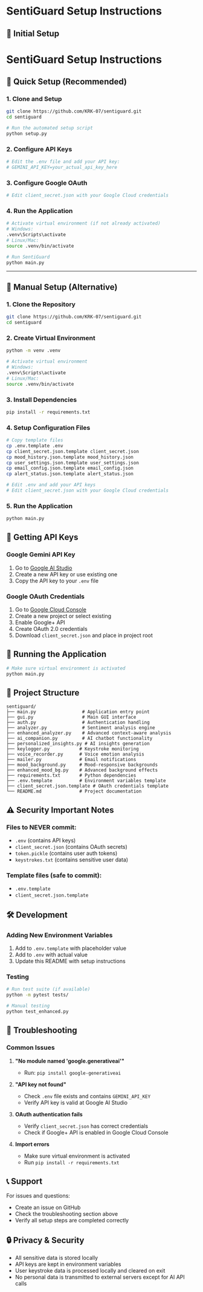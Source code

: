 # SentiGuard Setup Instructions

## 🔧 **Initial Setup**

# SentiGuard Setup Instructions

## 🚀 **Quick Setup (Recommended)**

### **1. Clone and Setup**
```bash
git clone https://github.com/KRK-07/sentiguard.git
cd sentiguard

# Run the automated setup script
python setup.py
```

### **2. Configure API Keys**
```bash
# Edit the .env file and add your API key:
# GEMINI_API_KEY=your_actual_api_key_here
```

### **3. Configure Google OAuth**
```bash
# Edit client_secret.json with your Google Cloud credentials
```

### **4. Run the Application**
```bash
# Activate virtual environment (if not already activated)
# Windows:
.venv\Scripts\activate
# Linux/Mac:
source .venv/bin/activate

# Run SentiGuard
python main.py
```

---

## 🔧 **Manual Setup (Alternative)**

### **1. Clone the Repository**
```bash
git clone https://github.com/KRK-07/sentiguard.git
cd sentiguard
```

### **2. Create Virtual Environment**
```bash
python -m venv .venv

# Activate virtual environment
# Windows:
.venv\Scripts\activate
# Linux/Mac:
source .venv/bin/activate
```

### **3. Install Dependencies**
```bash
pip install -r requirements.txt
```

### **4. Setup Configuration Files**
```bash
# Copy template files
cp .env.template .env
cp client_secret.json.template client_secret.json
cp mood_history.json.template mood_history.json
cp user_settings.json.template user_settings.json
cp email_config.json.template email_config.json
cp alert_status.json.template alert_status.json

# Edit .env and add your API keys
# Edit client_secret.json with your Google Cloud credentials
```

### **5. Run the Application**
```bash
python main.py
```

## 🔑 **Getting API Keys**

### **Google Gemini API Key**
1. Go to [Google AI Studio](https://aistudio.google.com/app/apikey)
2. Create a new API key or use existing one
3. Copy the API key to your `.env` file

### **Google OAuth Credentials**
1. Go to [Google Cloud Console](https://console.cloud.google.com/)
2. Create a new project or select existing
3. Enable Google+ API
4. Create OAuth 2.0 credentials
5. Download `client_secret.json` and place in project root

## 🚀 **Running the Application**

```bash
# Make sure virtual environment is activated
python main.py
```

## 📁 **Project Structure**

```
sentiguard/
├── main.py                 # Application entry point
├── gui.py                  # Main GUI interface
├── auth.py                 # Authentication handling
├── analyzer.py             # Sentiment analysis engine
├── enhanced_analyzer.py    # Advanced context-aware analysis
├── ai_companion.py         # AI chatbot functionality
├── personalized_insights.py # AI insights generation
├── keylogger.py           # Keystroke monitoring
├── voice_recorder.py      # Voice emotion analysis
├── mailer.py              # Email notifications
├── mood_background.py     # Mood-responsive backgrounds
├── enhanced_mood_bg.py    # Advanced background effects
├── requirements.txt       # Python dependencies
├── .env.template          # Environment variables template
├── client_secret.json.template # OAuth credentials template
└── README.md              # Project documentation
```

## ⚠️ **Security Important Notes**

### **Files to NEVER commit:**
- `.env` (contains API keys)
- `client_secret.json` (contains OAuth secrets)
- `token.pickle` (contains user auth tokens)
- `keystrokes.txt` (contains sensitive user data)

### **Template files (safe to commit):**
- `.env.template`
- `client_secret.json.template`

## 🛠️ **Development**

### **Adding New Environment Variables**
1. Add to `.env.template` with placeholder value
2. Add to `.env` with actual value
3. Update this README with setup instructions

### **Testing**
```bash
# Run test suite (if available)
python -m pytest tests/

# Manual testing
python test_enhanced.py
```

## 🐛 **Troubleshooting**

### **Common Issues**

1. **"No module named 'google.generativeai'"**
   - Run: `pip install google-generativeai`

2. **"API key not found"**
   - Check `.env` file exists and contains `GEMINI_API_KEY`
   - Verify API key is valid at Google AI Studio

3. **OAuth authentication fails**
   - Verify `client_secret.json` has correct credentials
   - Check if Google+ API is enabled in Google Cloud Console

4. **Import errors**
   - Make sure virtual environment is activated
   - Run `pip install -r requirements.txt`

## 📞 **Support**

For issues and questions:
- Create an issue on GitHub
- Check the troubleshooting section above
- Verify all setup steps are completed correctly

## 🔒 **Privacy & Security**

- All sensitive data is stored locally
- API keys are kept in environment variables
- User keystroke data is processed locally and cleared on exit
- No personal data is transmitted to external servers except for AI API calls